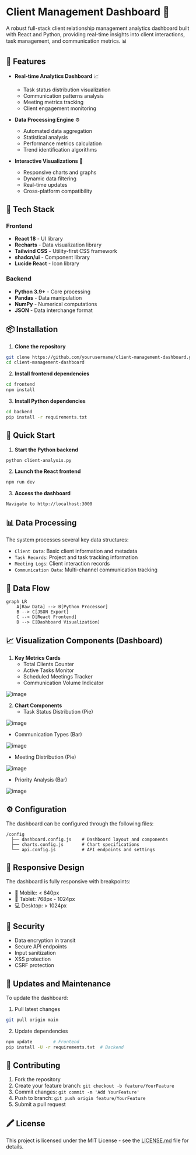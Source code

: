 # Client Management Dashboard 🎯

A robust full-stack client relationship management analytics dashboard built with React and Python, providing real-time insights into client interactions, task management, and communication metrics. 📊

## 🚀 Features

- **Real-time Analytics Dashboard** 📈
  - Task status distribution visualization
  - Communication patterns analysis
  - Meeting metrics tracking
  - Client engagement monitoring

- **Data Processing Engine** ⚙️
  - Automated data aggregation
  - Statistical analysis
  - Performance metrics calculation
  - Trend identification algorithms

- **Interactive Visualizations** 🎨
  - Responsive charts and graphs
  - Dynamic data filtering
  - Real-time updates
  - Cross-platform compatibility

## 🔧 Tech Stack

### Frontend
- **React 18** - UI library
- **Recharts** - Data visualization library
- **Tailwind CSS** - Utility-first CSS framework
- **shadcn/ui** - Component library
- **Lucide React** - Icon library

### Backend
- **Python 3.9+** - Core processing
- **Pandas** - Data manipulation
- **NumPy** - Numerical computations
- **JSON** - Data interchange format

## 📦 Installation

1. **Clone the repository**
```bash
git clone https://github.com/yourusername/client-management-dashboard.git
cd client-management-dashboard
```

2. **Install frontend dependencies**
```bash
cd frontend
npm install
```

3. **Install Python dependencies**
```bash
cd backend
pip install -r requirements.txt
```

## 🚀 Quick Start

1. **Start the Python backend**
```bash
python client-analysis.py
```

2. **Launch the React frontend**
```bash
npm run dev
```

3. **Access the dashboard**
```
Navigate to http://localhost:3000
```

## 📊 Data Processing

The system processes several key data structures:

- `Client Data`: Basic client information and metadata
- `Task Records`: Project and task tracking information
- `Meeting Logs`: Client interaction records
- `Communication Data`: Multi-channel communication tracking

## 🔄 Data Flow

```mermaid
graph LR
    A[Raw Data] --> B[Python Processor]
    B --> C[JSON Export]
    C --> D[React Frontend]
    D --> E[Dashboard Visualization]
```

## 📈 Visualization Components (Dashboard)

1. **Key Metrics Cards**
   - Total Clients Counter 
   - Active Tasks Monitor
   - Scheduled Meetings Tracker
   - Communication Volume Indicator

![image](https://github.com/user-attachments/assets/cbae25d8-759d-4739-aed7-a06008f27da4)


2. **Chart Components**
   - Task Status Distribution (Pie)

![image](https://github.com/user-attachments/assets/241766f2-1cd4-40a3-9dc9-3e945b756454)

   - Communication Types (Bar)

![image](https://github.com/user-attachments/assets/fccaf2b1-8209-44f3-8671-5c15de4584ff)

   - Meeting Distribution (Pie)

![image](https://github.com/user-attachments/assets/c36ae072-81cf-4764-ba42-f8a14a2fdd22)

   - Priority Analysis (Bar)

![image](https://github.com/user-attachments/assets/154e7f5a-4a59-44f9-aebf-ad1b64eb2897)


## ⚙️ Configuration

The dashboard can be configured through the following files:

```plaintext
/config
  ├── dashboard.config.js    # Dashboard layout and components
  ├── charts.config.js       # Chart specifications
  └── api.config.js          # API endpoints and settings
```

## 📱 Responsive Design

The dashboard is fully responsive with breakpoints:
- 📱 Mobile: < 640px
- 📱 Tablet: 768px - 1024px
- 💻 Desktop: > 1024px

## 🔐 Security

- Data encryption in transit
- Secure API endpoints
- Input sanitization
- XSS protection
- CSRF protection

## 🔄 Updates and Maintenance

To update the dashboard:

1. Pull latest changes
```bash
git pull origin main
```

2. Update dependencies
```bash
npm update        # Frontend
pip install -U -r requirements.txt  # Backend
```

## 👥 Contributing

1. Fork the repository
2. Create your feature branch: `git checkout -b feature/YourFeature`
3. Commit changes: `git commit -m 'Add YourFeature'`
4. Push to branch: `git push origin feature/YourFeature`
5. Submit a pull request

## 🖍️ License

This project is licensed under the MIT License - see the [LICENSE.md](LICENSE.md) file for details.
